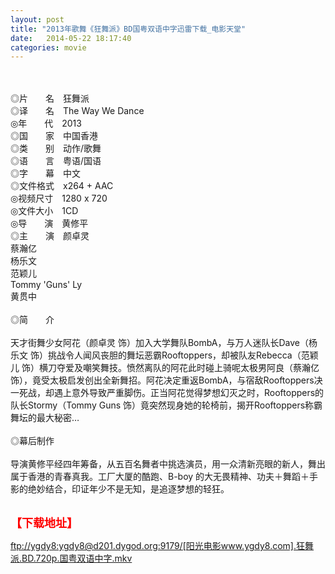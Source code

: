 ```yaml
---
layout: post
title: "2013年歌舞《狂舞派》BD国粤双语中字迅雷下载_电影天堂"
date:   2014-05-22 18:17:40
categories: movie
---
```

<html>
 <body>
  <p>
  </p>
  <p>
   <br/>
   <img alt="" border="0" src="http://218.26.89.158/up/files/94/dance.front.jpg"/>
   <br/>
   <br/>
   ◎片　　名　狂舞派
   <br/>
   ◎译　　名　The Way We Dance
   <br/>
   ◎年　　代　2013
   <br/>
   ◎国　　家　中国香港
   <br/>
   ◎类　　别　动作/歌舞
   <br/>
   ◎语　　言　粤语/国语
   <br/>
   ◎字　　幕　中文
   <br/>
   ◎文件格式　x264 + AAC
   <br/>
   ◎视频尺寸　1280 x 720
   <br/>
   ◎文件大小　1CD
   <br/>
   ◎导　　演　黄修平
   <br/>
   ◎主　　演　颜卓灵
   <br/>
   蔡瀚亿
   <br/>
   杨乐文
   <br/>
   范颖儿
   <br/>
   Tommy 'Guns' Ly
   <br/>
   黄贯中
   <br/>
   <br/>
   ◎简　　介
   <br/>
   <br/>
   天才街舞少女阿花（颜卓灵 饰）加入大学舞队BombA，与万人迷队长Dave（杨乐文 饰）挑战令人闻风丧胆的舞坛恶霸Rooftoppers，却被队友Rebecca（范颖儿 饰）横刀夺爱及嘲笑舞技。愤然离队的阿花此时碰上骑呢太极男阿良（蔡瀚亿 饰），竟受太极启发创出全新舞招。阿花决定重返BombA，与宿敌Rooftoppers决一死战，却遇上意外导致严重脚伤。正当阿花觉得梦想幻灭之时，Rooftoppers的队长Stormy（Tommy Guns 饰）竟突然现身她的轮椅前，揭开Rooftoppers称霸舞坛的最大秘密…
   <br/>
   <br/>
   ◎幕后制作
   <br/>
   <br/>
   导演黄修平经四年筹备，从五百名舞者中挑选演员，用一众清新亮眼的新人，舞出属于香港的青春真我。工厂大厦的酷跑、B-boy 的大无畏精神、功夫＋舞蹈＋手影的绝妙结合，印证年少不是无知，是追逐梦想的轻狂。
   <br/>
   <br/>
   <img alt="" border="0" src="http://img15.poco.cn/mypoco/myphoto/20140330/21/66548034201403302155022927636185303_001.jpg"/>
  </p>
  <p>
  </p>
  <p>
  </p>
  <p>
   <strong>
    <font color="#ff0000" size="4">
     【下载地址】
    </font>
   </strong>
  </p>
  <p>
  </p>
  <p>
  </p>
  <a href="ftp://ygdy8:ygdy8@d201.dygod.org:9179/%5B%E9%98%B3%E5%85%89%E7%94%B5%E5%BD%B1www.ygdy8.com%5D.%E7%8B%82%E8%88%9E%E6%B4%BE.BD.720p.%E5%9B%BD%E7%B2%A4%E5%8F%8C%E8%AF%AD%E4%B8%AD%E5%AD%97.mkv">
   ftp://ygdy8:ygdy8@d201.dygod.org:9179/[阳光电影www.ygdy8.com].狂舞派.BD.720p.国粤双语中字.mkv
  </a>
 </body>
</html>